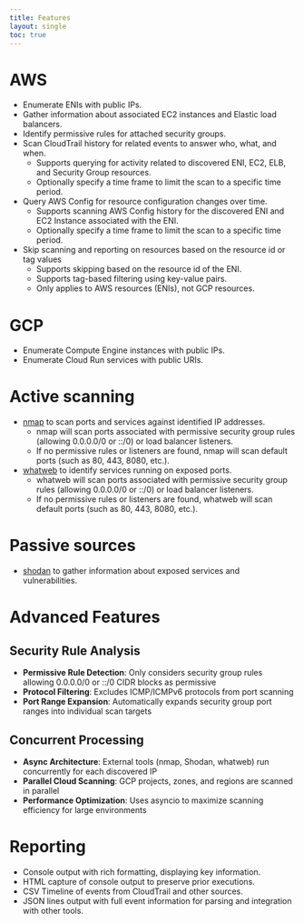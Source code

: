 ```yaml
---
title: Features
layout: single
toc: true
---
```


# AWS

- Enumerate ENIs with public IPs.
- Gather information about associated EC2 instances and Elastic load balancers.
- Identify permissive rules for attached security groups.
- Scan CloudTrail history for related events to answer who, what, and when.
  - Supports querying for activity related to discovered ENI, EC2, ELB, and Security Group resources.
  - Optionally specify a time frame to limit the scan to a specific time period.
- Query AWS Config for resource configuration changes over time.
  - Supports scanning AWS Config history for the discovered ENI and EC2 Instance associated with the ENI.
  - Optionally specify a time frame to limit the scan to a specific time period.
- Skip scanning and reporting on resources based on the resource id or tag values
  - Supports skipping based on the resource id of the ENI.
  - Supports tag-based filtering using key-value pairs.
  - Only applies to AWS resources (ENIs), not GCP resources.

# GCP

- Enumerate Compute Engine instances with public IPs.
- Enumerate Cloud Run services with public URIs.

# Active scanning

- [nmap](https://nmap.org/) to scan ports and services against identified IP addresses.
  - nmap will scan ports associated with permissive security group rules (allowing 0.0.0.0/0 or ::/0) or load balancer listeners.
  - If no permissive rules or listeners are found, nmap will scan default ports (such as 80, 443, 8080, etc.).
- [whatweb](https://github.com/urbanadventurer/WhatWeb) to identify services running on exposed ports.
  - whatweb will scan ports associated with permissive security group rules (allowing 0.0.0.0/0 or ::/0) or load balancer listeners.
  - If no permissive rules or listeners are found, whatweb will scan default ports (such as 80, 443, 8080, etc.).

# Passive sources

- [shodan](https://www.shodan.io/) to gather information about exposed services and vulnerabilities.

# Advanced Features

## Security Rule Analysis
- **Permissive Rule Detection**: Only considers security group rules allowing 0.0.0.0/0 or ::/0 CIDR blocks as permissive
- **Protocol Filtering**: Excludes ICMP/ICMPv6 protocols from port scanning
- **Port Range Expansion**: Automatically expands security group port ranges into individual scan targets

## Concurrent Processing
- **Async Architecture**: External tools (nmap, Shodan, whatweb) run concurrently for each discovered IP
- **Parallel Cloud Scanning**: GCP projects, zones, and regions are scanned in parallel
- **Performance Optimization**: Uses asyncio to maximize scanning efficiency for large environments

# Reporting

- Console output with rich formatting, displaying key information.
- HTML capture of console output to preserve prior executions.
- CSV Timeline of events from CloudTrail and other sources.
- JSON lines output with full event information for parsing and integration with other tools.
